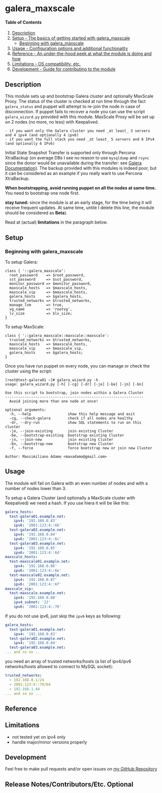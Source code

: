 # galera_maxscale

#### Table of Contents

1. [Description](#description)
1. [Setup - The basics of getting started with galera_maxscale](#setup)
    * [Beginning with galera_maxscale](#beginning-with-galera_maxscale)
1. [Usage - Configuration options and additional functionality](#usage)
1. [Reference - An under-the-hood peek at what the module is doing and how](#reference)
1. [Limitations - OS compatibility, etc.](#limitations)
1. [Development - Guide for contributing to the module](#development)

## Description

This module sets up and bootstrap Galera cluster and optionally MaxScale Proxy.
The status of the cluster is checked at run time through the fact `galera_status` and puppet will attempt to re-join the node in case of disconnection.
If puppet fails to recover a node you can use the script `galera_wizard.py` provided with this module.
MaxScale Proxy will be set up on 2 nodes (no more, no less) with Keepalived.

    - if you want only the Galera cluster you need _at least_ 3 servers and 4 ipv4 (and optionally 4 ipv6)
    - if you want the full stack you need _at least_ 5 servers and 6 IPv4 (and optionally 6 IPv6)

Initial State Snapshot Transfer is supported only through Percona XtraBackup (on average DBs I see no reason to use `mysqldump` and `rsync` since the donor would be unavailable during the transfer: see [Galera Documentation](http://galeracluster.com/documentation-webpages/sst.html)).
The backup provided with this modules is indeed poor, but it can be considered as an example if you really want to use Percona XtraBackup.

**When bootstrapping, avoid running puppet on all the nodes at same time.** You need to bootstrap one node first.

**stay tuned:** since the module is at an early stage, for the time being it will receive frequent updates. At same time, untile I delete this line, the module should be considered as **Beta**).

Read at (actual) **limitations** in the paragraph below.


## Setup

### Beginning with galera_maxscale

To setup Galera:

```puppet
class { '::galera_maxscale':
  root_password    => $root_password,
  sst_password     => $sst_password,
  monitor_password => $monitor_password,
  maxscale_hosts   => $maxscale_hosts,
  maxscale_vip     => $maxscale_hosts,
  galera_hosts     => $galera_hosts,
  trusted_networks => $trusted_networks,
  manage_lvm       => true,
  vg_name          => 'rootvg',
  lv_size          => $lv_size;
}
```

To setup MaxScale:
```puppet
class { '::galera_maxscale::maxscale::maxscale':
  trusted_networks => $trusted_networks,
  maxscale_hosts   => $maxscale_hosts,
  maxscale_vip     => $maxscale_vip,
  galera_hosts     => $galera_hosts;
}
```

Once you have run puppet on every node, you can manage or check the cluster using the script:
```
[root@test-galera01 ~]# galera_wizard.py -h
usage: galera_wizard.py [-h] [-cg] [-dr] [-je] [-be] [-jn] [-bn]

Use this script to bootstrap, join nodes within a Galera Cluster
----------------------------------------------------------------
  Avoid joining more than one node at once!

optional arguments:
  -h, --help                 show this help message and exit
  -cg, --check-galera        check if all nodes are healthy
  -dr, --dry-run             show SQL statements to run on this cluster
  -je, --join-existing       join existing Cluster
  -be, --bootstrap-existing  bootstrap existing Cluster
  -jn, --join-new            join existing Cluster
  -bn, --bootstrap-new       bootstrap new Cluster
  -f, --force                force bootstrap new or join new Cluster

Author: Massimiliano Adamo <maxadamo@gmail.com>
```

## Usage

The module will fail on Galera with an even number of nodes and with a number of nodes lower than 3.

To setup a Galera Cluster (and optionally a MaxScale cluster with Keepalived) we need a hash. If you use hiera it will be like this:

```yaml
galera_hosts:
  test-galera01.example.net:
    ipv4: '192.168.0.83'
    ipv6: '2001:123:4::6b'
  test-galera02.example.net:
    ipv4: '192.168.0.84'
    ipv6: '2001:123:4::6c'
  test-galera03.example.net:
    ipv4: '192.168.0.85'
    ipv6: '2001:123:4::6d'
maxscale_hosts:
  test-maxscale01.example.net:
    ipv4: '192.168.0.86'
    ipv6: '2001:123:4::6e'
  test-maxscale02.example.net:
    ipv4: '192.168.0.87'
    ipv6: '2001:123:4::6f'
maxscale_vip:
  test-maxscale.example.net:
    ipv4: '192.168.0.88'
    ipv4_subnet: '22'
    ipv6: '2001:123:4::70'
```

If you do not use ipv6, just skip the `ipv6` keys as following:
```yaml
galera_hosts:
  test-galera01.example.net:
    ipv4: '192.168.0.83'
  test-galera02.example.net:
    ipv4: '192.168.0.84'
  test-galera03.example.net:
... and so on ..
```

you need an array of trusted networks/hosts (a list of ipv4/ipv6 networks/hosts allowed to connect to MySQL socket):
```yaml
trusted_networks:
  - 192.168.0.1/24
  - 2001:123:4::70/64
  - 192.168.1.44
... and so on ...
```

## Reference



## Limitations

- not tested yet on ipv4 only
- handle major/minor versions properly


## Development

Feel free to make pull requests and/or open issues on [my GitHub Repository](https://github.com/maxadamo/galera_maxscale)

## Release Notes/Contributors/Etc. **Optional**
